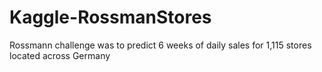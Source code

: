 # Kaggle-RossmanStores
 Rossmann challenge was to predict 6 weeks of daily sales for 1,115 stores located across Germany
